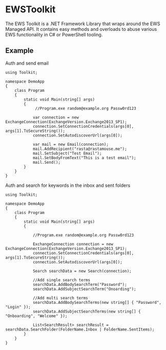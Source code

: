 # EWSToolkit

The EWS Toolkit is a .NET Framework Library that wraps around the EWS Managed API.  It contains easy methods and overloads to abuse various EWS functionality in C# or PowerShell tooling.

## Example

Auth and send email
```
using Toolkit;

namespace DemoApp
{
    class Program
    {
        static void Main(string[] args)
        {
             //Program.exe random@example.org Passw0rd123
             
            var connection = new ExchangeConnection(ExchangeVersion.Exchange2013_SP1);
            connection.SetConnectionCredentials(args[0], args[1].ToSecureString());
            connection.SetAutodiscoverUrl(args[0]);

            var mail = new Email(connection);
            mail.AddRecipient("rasta@rastamouse.me");
            mail.SetSubject("Test Email");
            mail.SetBodyFromText("This is a test email");
            mail.Send();
        }
    }
}
```

Auth and search for keywords in the inbox and sent folders
```
using Toolkit;

namespace DemoApp
{
    class Program
    {
        static void Main(string[] args)
        {
            
            //Program.exe random@example.org Passw0rd123

            ExchangeConnection connection = new ExchangeConnection(ExchangeVersion.Exchange2013_SP1);
            connection.SetConnectionCredentials(args[0], args[1].ToSecureString());
            connection.SetAutodiscoverUrl(args[0]);

            Search searchData = new Search(connection);

            //Add single search terms
            searchData.AddBodySearchTerm("Password");
            searchData.AddSubjectSearchTerm("Onoarding");

            //Add multi search terms
            searchData.AddBodySearchTerms(new string[] { "Password", "Login" });
            searchData.AddSubjectSearchTerms(new string[] { "Onboarding", "Welcome" });

            List<SearchResult> searchResult = searchData.SearchFolder(FolderName.Inbox | FolderName.SentItems);
        }
    }
}
```
